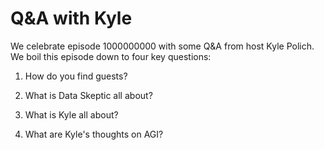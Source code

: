 # Q&A with Kyle

We celebrate episode 1000000000 with some Q&A from host Kyle Polich.  We 
boil this episode down to four key questions:

1) How do you find guests?

2) What is Data Skeptic all about?

3) What is Kyle all about?

4) What are Kyle's thoughts on AGI?

